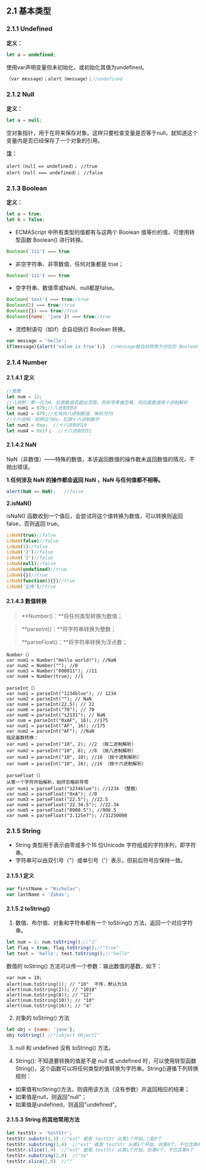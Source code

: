 ## 2.1 基本类型
### 2.1.1 Undefined
**定义：**
```javascript
let a = undefined;
```
使用var声明变量但未初始化，或初始化其值为undefined。

```javascript
（var message）；alert（message）；//undefined 
```
### 2.1.2 Null
**定义：**
```javascript
let a = null;
```
空对象指针，用于在将来保存对象。这样只要检查变量是否等于null，就知道这个变量内是否已经保存了一个对象的引用。

**注：**
```
alert（null == undefined）； //true
alert（null === undefined）； //false
```
### 2.1.3 Boolean
**定义：**
```javascript
let a = true;
let b = false;
```
* ECMAScript 中所有类型的值都有与这两个 Boolean 值等价的值，可使用转型函数 Boolean() 进行转换。
```javascript
Boolean('111') === true
```

* 非空字符串、非零数值、任何对象都是 true；
```javascript
Boolean('111') === true
```
* 空字符串、数值零或NaN、null都是false。
```javascript
Boolean('text') === true//true
Boolean(2) === true//true
Boolean({}) === true//true
Boolean({name: 'jane'}) === true//true
```
* 流控制语句（如if）会自动执行 Boolean 转换。
```javascript
var message = 'hello';
if(message){alert('value is true');}  //message被自动转换为对应的 Boolean 值（true）。
```

### 2.1.4 Number
#### 2.1.4.1 定义
```javascript
//整数
let num = 12;
//八进制：第一位为0，后面数值若超出范围，则前导零被忽略，将后面数值按十进制解析
let num1 = 070;//八进制的56
let num2 = 079;//无效的八进制数值，解析为79
//十六进制：前两位为0x，后跟十六进制数字
let num3 = 0xa;  //十六进制的10
let num4 = 0x1f；  //十六进制的31
```
#### 2.1.4.2 NaN
NaN（非数值）——特殊的数值，本该返回数值的操作数未返回数值的情况，不抛出错误。

**1.任何涉及 NaN 的操作都会返回 NaN ，NaN 与任何值都不相等。**
```javascript
alert(NaN == NaN);   //false
```

**2.isNaN()**

isNaN() 函数收到一个值后，会尝试将这个值转换为数值，可以转换则返回 false，否则返回 true。
```javascript
isNaN(true)//false
isNaN(false)//false
isNaN(1)//false
isNaN('1')//false
isNaN('2')//false
isNaN(null)//false
isNaN(undefined)//true
isNaN({})//true
isNaN(function(){})//true
isNaN('2/0')//true
```

#### 2.1.4.3 数值转换
> **Number()：**将任何类型转换为数值；

> **parseInt()：**将字符串转换为整数；

> **parseFloat()：**将字符串转换为浮点数；

```
Number（）
var num1 = Number("Hello world!"); //NaN
var num2 = Number(""); //0
var num3 = Number("000011"); //11
var num4 = Number(true); //1
```
```
parseInt（）
var num1 = parseInt("1234blue"); // 1234
var num2 = parseInt(""); // NaN
var num4 = parseInt(22.5); // 22
var num6 = parseInt("70"); // 70
var num8 = parseInt("s2131"); // NaN
var num = parseInt("0xAF", 16); //175
var num1 = parseInt("AF", 16); //175
var num2 = parseInt("AF"); //NaN
指定基数转换：
var num1 = parseInt("10", 2); //2 （按二进制解析）
var num2 = parseInt("10", 8); //8 （按八进制解析）
var num3 = parseInt("10", 10); //10 （按十进制解析）
var num4 = parseInt("10", 16); //16 （按十六进制解析）
```
```
parseFloat（）
从第一个字符开始解析，始终忽略前导零
var num1 = parseFloat("1234blue"); //1234 （整数）
var num2 = parseFloat("0xA"); //0
var num3 = parseFloat("22.5"); //22.5
var num4 = parseFloat("22.34.5"); //22.34
var num5 = parseFloat("0908.5"); //908.5
var num6 = parseFloat("3.125e7"); //31250000
```

### 2.1.5 String
* String 类型用于表示由零或多个16 位Unicode 字符组成的字符序列，即字符串。
* 字符串可以由双引号（"）或单引号（'）表示，但前后符号应保持一致。

#### 2.1.5.1 定义
```javascript
var firstName = "Nicholas";
var lastName = 'Zakas';
```

#### 2.1.5.2 toString()
1. 数值、布尔值、对象和字符串都有一个 toString() 方法，返回一个对应字符串。
```javascript
let num = 2; num.toString();//"2"
let flag = true; flag.toString();//"true"
let text = 'hello'; text.toString();//"hello"
```
数值的 toString() 方法可以传一个参数：输出数值的基数，如下：
```
var num = 10;
alert(num.toString()); // "10"  不传，默认为10
alert(num.toString(2)); // "1010"
alert(num.toString(8)); // "12"
alert(num.toString(10)); // "10"
alert(num.toString(16)); // "a"
```
2. 对象的 toString() 方法
```javascript
let obj = {name: 'jane'};
obj.toString() //"[object Object]"`
```
3. null 和 undefined 没有 toString() 方法。

4. String():
不知道要转换的值是不是 null 或 undefined 时，可以使用转型函数 String()，这个函数可以将任何类型的值转换为字符串。String()遵循下列转换规则：
  * 如果值有toString()方法，则调用该方法（没有参数）并返回相应的结果；
  * 如果值是null，则返回"null"；
  *  如果值是undefined，则返回"undefined"。

#### 2.1.5.3 String 的其他常用方法
```javascript
let testStr = 'testStr';
testStr.substr(1,3) //"est" 截取 testStr 从第1个开始，取3个
testStr.substring(1,4)  //"est" 截取 testStr 从第1个开始，到第4个，不包含第4个
testStr.slice(1,4)  //"est" 截取 testStr 从第1个开始，到第4个，不包含第4个
testStr.substring(2,0)  //"te"
testStr.slice(2,0)  //""
```

